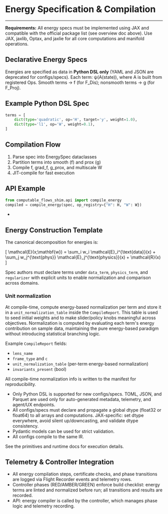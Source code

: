 
# Energy Specification & Compilation

---
**Requirements:**
All energy specs must be implemented using JAX and compatible with the official package list (see overview doc above). Use JAX, jaxlib, Optax, and jaxlie for all core computations and manifold operations.

## Declarative Energy Specs
Energies are specified as data in **Python DSL only** (YAML and JSON are deprecated for configs/specs).
Each term: ψ(A(state)), where A is built from registered Ops.
Smooth terms → f (for F_Dis); nonsmooth terms → g (for F_Proj).

## Example Python DSL Spec
```python
terms = [
    dict(type='quadratic', op='H', target='y', weight=1.0),
    dict(type='l1', op='W', weight=0.1),
]
```

## Compilation Flow
1. Parse spec into EnergySpec dataclasses
2. Partition terms into smooth (f) and prox (g)
3. Compile f, grad_f, g_prox, and multiscale W
4. JIT-compile for fast execution

## API Example
```python
from computable_flows_shim.api import compile_energy
compiled = compile_energy(spec, op_registry={"H": H, "W": W})
```

-
## Energy Construction Template

The canonical decomposition for energies is:

\[
\mathcal{E}(x;\mathbf{w}) = \sum_i w_i \mathcal{E}_i^{\text{data}}(x) + \sum_j w_j^{\text{phys}} \mathcal{E}_j^{\text{physics}}(x) + \mathcal{R}(x)\
\]

Spec authors must declare terms under `data_term`, `physics_term`, and `regularizer` with explicit units to enable normalization and comparison across domains.

### Unit normalization
At compile-time, compute energy-based normalization per term and store it in a `unit_normalization_table` inside the `CompileReport`. This table is used to seed initial weights and to make slider/policy knobs meaningful across objectives. Normalization is computed by evaluating each term's energy contribution on sample data, maintaining the pure energy-based paradigm without introducing statistical branching logic.

Example `CompileReport` fields:

- `lens_name`
- `frame_type` and `c`
- `unit_normalization_table` (per-term energy-based normalization)
- `invariants_present` (bool)

All compile-time normalization info is written to the manifest for reproducibility.
- Only Python DSL is supported for new configs/specs. TOML, JSON, and Parquet are used only for auto-generated metadata, telemetry, and agent/UX endpoints.
- All configs/specs must declare and propagate a global dtype (float32 or float64) to all arrays and computations. JAX-specific: set dtype everywhere, avoid silent up/downcasting, and validate dtype consistency.
- Pydantic models can be used for strict validation.
- All configs compile to the same IR.


See the primitives and runtime docs for execution details.

## Telemetry & Controller Integration
- All energy compilation steps, certificate checks, and phase transitions are logged via Flight Recorder events and telemetry rows.
- Controller phases (RED/AMBER/GREEN) enforce build checklist: energy terms are linted and normalized before run; all transitions and results are recorded.
- API: energy compiler is called by the controller, which manages phase logic and telemetry recording.